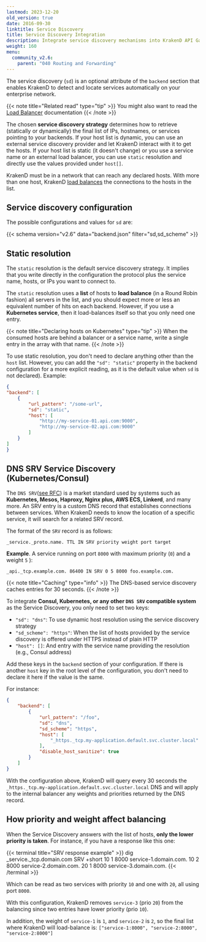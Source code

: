 ```yaml
---
lastmod: 2023-12-20
old_version: true
date: 2016-09-30
linktitle: Service Discovery
title: Service Discovery Integration
description: Integrate service discovery mechanisms into KrakenD API Gateway to dynamically discover and route requests to available backend services
weight: 160
menu:
  community_v2.6:
    parent: "040 Routing and Forwarding"
---
```

The service discovery (`sd`) is an optional attribute of the `backend` section that enables KrakenD to detect and locate services automatically on your enterprise network.

{{< note title="Related read" type="tip" >}}
You might also want to read the [Load Balancer](/docs/v2.6/throttling/load-balancing/) documentation
{{< /note >}}


The chosen **service discovery strategy** determines how to retrieve (statically or dynamically) the final list of IPs, hostnames, or services pointing to your backends. If your host list is dynamic, you can use an external service discovery provider and let KrakenD interact with it to get the hosts. If your host list is static (it doesn't change) or you use a service name or an external load balancer, you can use `static` resolution and directly use the values provided under `host[]`.

KrakenD must be in a network that can reach any declared hosts. With more than one host, KrakenD [load balances](/docs/v2.6/throttling/load-balancing/) the connections to the hosts in the list.

## Service discovery configuration
The possible configurations and values for `sd` are:

{{< schema version="v2.6" data="backend.json" filter="sd,sd_scheme" >}}


## Static resolution
The `static` resolution is the default service discovery strategy. It implies that you write directly in the configuration the protocol plus the service name, hosts, or IPs you want to connect to.

The `static` resolution uses a **list** of hosts to **load balance** (in a Round Robin fashion) all servers in the list, and you should expect more or less an equivalent number of hits on each backend. However, if you use a **Kubernetes service**, then it load-balances itself so that you only need one entry.

{{< note title="Declaring hosts on Kubernetes" type="tip" >}}
When the consumed hosts are behind a balancer or a service name, write a single entry in the array with that name.
{{< /note >}}

To use static resolution, you don't need to declare anything other than the `host` list. However, you can add the `"sd": "static"` property in the backend configuration for a more explicit reading, as it is the default value when `sd` is not declared). Example:

```json
{
"backend": [
    {
        "url_pattern": "/some-url",
        "sd": "static",
        "host": [
            "http://my-service-01.api.com:9000",
            "http://my-service-02.api.com:9000"
        ]
    }
]
}
```

## DNS SRV Service Discovery (Kubernetes/Consul)
The `DNS SRV`([see RFC](https://datatracker.ietf.org/doc/html/rfc2782)) is a market standard used by systems such as **Kubernetes, Mesos, Haproxy, Nginx plus, AWS ECS, Linkerd**, and many more. An SRV entry is a custom DNS record that establishes connections between services. When KrakenD needs to know the location of a specific service, it will search for a related SRV record.

The format of the `SRV` record is as follows:

    _service._proto.name. TTL IN SRV priority weight port target

**Example**. A service running on port `8000` with maximum priority (`0`) and a weight `5` ):

    _api._tcp.example.com. 86400 IN SRV 0 5 8000 foo.example.com.

{{< note title="Caching" type="info" >}}
The DNS-based service discovery caches entries for 30 seconds.
{{< /note >}}

To integrate **Consul, Kubernetes, or any other `DNS SRV` compatible system** as the Service Discovery, you only need to set two keys:

- `"sd": "dns"`: To use dynamic host resolution using the service discovery strategy
- `"sd_scheme": "https"`: When the list of hosts provided by the service discovery is offered under HTTPS instead of plain HTTP
- `"host": []`: And entry with the service name providing the resolution (e.g., Consul address)

Add these keys in the `backend` section of your configuration. If there is another `host` key in the root level of the configuration, you don't need to declare it here if the value is the same.

For instance:

```json
{
    "backend": [
        {
            "url_pattern": "/foo",
            "sd": "dns",
            "sd_scheme": "https",
            "host": [
                "_https._tcp.my-application.default.svc.cluster.local"
            ],
            "disable_host_sanitize": true
        }
    ]
}
```
With the configuration above, KrakenD will query every 30 seconds the `_https._tcp.my-application.default.svc.cluster.local` DNS and will apply to the internal balancer any weights and priorities returned by the DNS record.

## How priority and weight affect balancing
When the Service Discovery answers with the list of hosts, **only the lower priority is taken**. For instance, if you have a response like this one:

{{< terminal title="SRV response example" >}}
dig _service._tcp.domain.com SRV +short
10 1 8000 service-1.domain.com.
10 2 8000 service-2.domain.com.
20 1 8000 service-3.domain.com.
{{< /terminal >}}

Which can be read as two services with priority `10` and one with `20`, all using port `8000`.

With this configuration, KrakenD removes `service-3` (prio `20`) from the balancing since two entries have lower priority (prio `10`).

In addition, the weight of `service-1` is `1`, and `service-2` is `2`, so the final list where KrakenD will load-balance is: `["service-1:8000", "service-2:8000", "service-2:8000"]`
